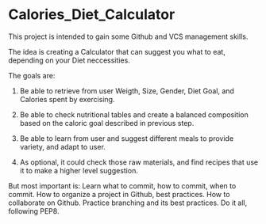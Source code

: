 # Calories_Diet_Calculator

This project is intended to gain some Github and VCS management skills.


The idea is creating a Calculator that can suggest you what to eat, depending on your Diet neccessities.

The goals are:

1) Be able to retrieve from user Weigth, Size, Gender, Diet Goal, and Calories spent by exercising.

2) Be able to check nutritional tables and create a balanced composition based on the caloric goal described in previous step.

3) Be able to learn from user and suggest different meals to provide variety, and adapt to user.

4) As optional, it could check those raw materials, and find recipes that use it to make a higher level suggestion.


But most important is:
Learn what to commit, how to commit, when to commit.
How to organize a project in Github, best practices.
How to collaborate on Github. Practice branching and its best practices.
Do it all, following PEP8.



